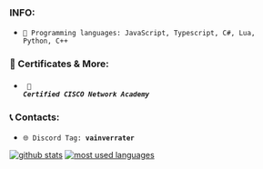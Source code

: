 ### INFO:

- <code>📃 Programming languages: JavaScript, Typescript, C#, Lua, Python, C++</code><br>

### 🪪 Certificates & More: <br>

- ##### <code> 📝 Certified CISCO Network Academy</code><br>

### 📞 **Contacts:**<br>
- <code>🌐 Discord Tag: **vainverrater**</code><br>

[![github stats](https://github-readme-stats.vercel.app/api?username=ludiocel&show_icons=true&title_color=fff&icon_color=79ff97&text_color=9f9f9f&bg_color=151515&count_private=true)](https://github.com/ludiocel)
[![most used languages](https://github-readme-stats.vercel.app/api/top-langs/?username=ludiocel&layout=compact&show_icons=true&title_color=fff&icon_color=79ff97&text_color=9f9f9f&bg_color=151515&count_private=true&langs_count=6)](https://github.com/ludiocel)
